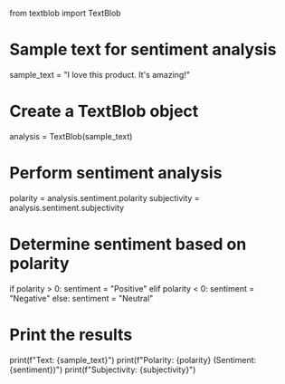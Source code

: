 from textblob import TextBlob

# Sample text for sentiment analysis
sample_text = "I love this product. It's amazing!"

# Create a TextBlob object
analysis = TextBlob(sample_text)

# Perform sentiment analysis
polarity = analysis.sentiment.polarity
subjectivity = analysis.sentiment.subjectivity

# Determine sentiment based on polarity
if polarity > 0:
    sentiment = "Positive"
elif polarity < 0:
    sentiment = "Negative"
else:
    sentiment = "Neutral"

# Print the results
print(f"Text: {sample_text}")
print(f"Polarity: {polarity} (Sentiment: {sentiment})")
print(f"Subjectivity: {subjectivity}")
